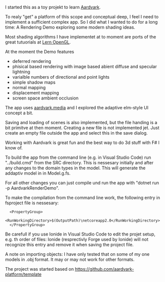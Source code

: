 I started this as a toy projekt to learn [Aardvark](https://github.com/aardvark-platform).

To realy "get" a platform of this scope and conceptual deep, I feel I need to implement a sufficient complex app. So I did what I wanted to do for a long time: A Rendering Demo exploring some modern shading ideas.

Most shading algorithms I have implementet at to moment are ports of the great tutuorials at [Lern OpenGL](https://learnopengl.com/).

At the moment the Demo features 
* deferred rendering
* phisical based rendering with image based abient diffuse and specular lightning
* varialble numbers of directional and point lights
* simple shadow maps
* normal mapping
* displacement mapping
* screen space ambient occlusion

The app uses [aardvark.media](https://github.com/aardvark-platform/aardvark.media) and I explored the adaptive elm-style UI concept a bit.

Saving and loading of scenes is also implemented, but the file handing is a bit primitve at then moment. Creating a new file is not implemented jet. Just create an empty file outside the app and select this in the save dialog.

Working with Aardvark is great fun and the best way to do 3d stuff with F# I know of. 

To build the app from the command line (e.g. in Visual Studio Code) run "../build.cmd" from the  SRC directory.  This is nessesary initially and after any changes to the domain types in the model. This will generate the addaptiv model in in Model.g.fs.

For all other changes you can just compile und run the app with "dotnet run -p AardvarkRenderDemo".

To make the compilation from the command line work, the following entry in fsproject file is nessesary:
```
  <PropertyGroup>
    <RunWorkingDirectory>$(OutputPath)\netcoreapp2.0</RunWorkingDirectory>
  </PropertyGroup>
```
Be carefull if you use Ionide in Visual Studio Code to edit the projet setup, e.g. th order of files: Ionide (resprectivly Forge used by Ionide) will not recognize this entry  and remove it when saving the project file.

A note on importing objects: I have  only tested that on some of my one models in .obj format. It may or may not work for other formats.

The project was started based on https://github.com/aardvark-platform/template
